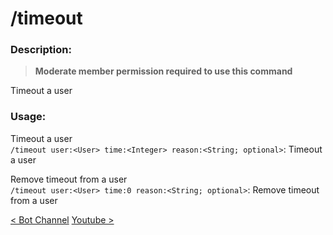 # /timeout

### Description:

> **Moderate member permission required to use this command**<br>

Timeout a user<br>

### Usage:

Timeout a user<br>
`/timeout user:<User> time:<Integer> reason:<String; optional>`: Timeout a user<br>

Remove timeout from a user<br>
`/timeout user:<User> time:0 reason:<String; optional>`: Remove timeout from a user<br>

<a class="button prev" href="./#/commands/utilitycommands/botchannel" role="button">< Bot Channel</a>
<a class="button next" href="./#/commands/utilitycommands/youtube" role="button">Youtube ></a>
